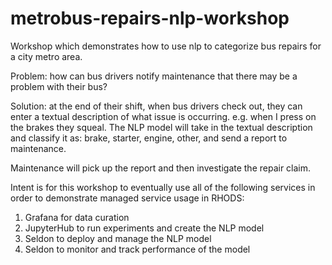 # metrobus-repairs-nlp-workshop
Workshop which demonstrates how to use nlp to categorize bus repairs for a city metro area.

Problem:  how can bus drivers notify maintenance that there may be a problem with their bus?

Solution:  at the end of their shift, when bus drivers check out, they can enter a textual description of what issue is occurring.  e.g. when I press on the brakes they squeal.  The NLP model will take in the textual description and classify it as:  brake, starter, engine, other, and send a report to maintenance.

Maintenance will pick up the report and then investigate the repair claim. 

Intent is for this workshop to eventually use all of the following services in order to demonstrate managed service usage in RHODS:
1. Grafana for data curation
2. JupyterHub to run experiments and create the NLP model
3. Seldon to deploy and manage the NLP model
4. Seldon to monitor and track performance of the model
